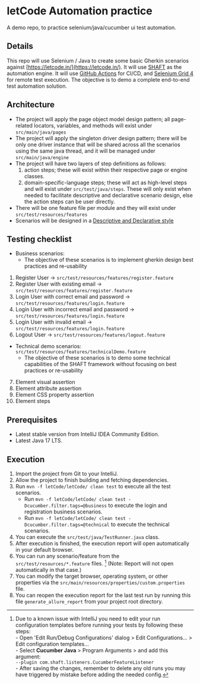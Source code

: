 # letCode Automation practice
A demo repo, to practice selenium/java/cucumber ui test automation.

## Details
This repo will use Selenium / Java to create some basic Gherkin scenarios against [https://letcode.in/](https://letcode.in/).
It will use [SHAFT](https://shafthq.github.io/) as the automation engine.
It will use [GitHub Actions](https://github.com/MohabMohie/letCode/actions) for CI/CD, and [Selenium Grid 4](https://www.selenium.dev/documentation/grid/) for remote test execution.
The objective is to demo a complete end-to-end test automation solution.

## Architecture
- The project will apply the page object model design pattern; all page-related locators, variables, and methods will exist under `src/main/java/pages`
- The project will apply the singleton driver design pattern; there will be only one driver instance that will be shared across all the scenarios using the same java thread, and it will be managed under `src/main/java/engine`
- The project will have two layers of step definitions as follows:
  1. action steps; these will exist within their respective page or engine classes.
  2. domain-specific-language steps; these will act as high-level steps and will exist under `src/test/java/steps`. These will only exist when needed to facilitate descriptive and declarative scenario design, else the action steps can be user directly.
- There will be one feature file per module and they will exist under `src/test/resources/features`
- Scenarios will be designed in a [Descriptive and Declarative style](https://cucumber.io/docs/bdd/better-gherkin/)

## Testing checklist
- Business scenarios:
  - The objective of these scenarios is to implement gherkin design best practices and re-usability

1. Register User -> `src/test/resources/features/register.feature`
2. Register User with existing email -> `src/test/resources/features/register.feature`
3. Login User with correct email and password -> `src/test/resources/features/login.feature`
4. Login User with incorrect email and password -> `src/test/resources/features/login.feature`
5. Login User with invalid email -> `src/test/resources/features/login.feature`
6. Logout User -> `src/test/resources/features/logout.feature`


- Technical demo scenarios: `src/test/resources/features/technicalDemo.feature`
  - The objective of these scenarios is to demo some technical capabilities of the SHAFT framework without focusing on best practices or re-usability
7. Element visual assertion
8. Element attribute assertion
9. Element CSS property assertion
10. Element steps

## Prerequisites
- Latest stable version from IntelliJ IDEA Community Edition.
- Latest Java 17 LTS.

## Execution
1. Import the project from Git to your IntelliJ.
2. Allow the project to finish building and fetching dependencies.
3. Run `mvn -f letCode/letCode/ clean test` to execute all the test scenarios.
   - Run `mvn -f letCode/letCode/ clean test -Dcucumber.filter.tags=@business` to execute the login and registration business scenarios.
   - Run `mvn -f letCode/letCode/ clean test -Dcucumber.filter.tags=@technical` to execute the technical scenarios.
4. You can execute the `src/test/java/TestRunner.java` class.
5. After execution is finished, the execution report will open automatically in your default browser.
6. You can run any scenario/feature from the `src/test/resources/*.feature` files. [^1] (Note: Report will not open automatically in that case.)
7. You can modify the target browser, operating system, or other properties via the `src/main/resources/properties/custom.properties` file.
8. You can reopen the execution report for the last test run by running this file `generate_allure_report` from your project root directory.

[^1]: Due to a known issue with IntelliJ you need to edit your run configuration templates before running your tests by following these steps:
<br/>- Open 'Edit Run/Debug Configurations' dialog > Edit Configurations... > Edit configuration templates...
<br/>- Select <b>Cucumber Java</b> > Program Arguments > and add this argument:
<br/>`--plugin com.shaft.listeners.CucumberFeatureListener`
<br/>- After saving the changes, remember to delete any old runs you may have triggered by mistake before adding the needed config.
